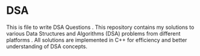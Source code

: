 # DSA
This is file to write DSA Questions . This repository contains my solutions to various Data Structures and Algorithms (DSA) problems from different platforms . All solutions are implemented in C++ for efficiency and better understanding of DSA concepts.
